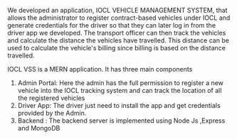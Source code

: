 We developed an application, IOCL VEHICLE MANAGEMENT SYSTEM, that allows the
administrator to register contract-based vehicles under IOCL and generate credentials for the driver
so that they can later log in from the driver app we developed. The transport officer can then track
the vehicles and calculate the distance the vehicles have travelled. This distance can be used to
calculate the vehicle's billing since billing is based on the distance travelled.

IOCL VSS is a MERN application. It has three main components
1. Admin Portal: Here the admin has the full permission to register a new vehicle into
the IOCL tracking system and can track the location of all the registered vehicles
2. Driver App: The driver just need to install the app and get credentials provided by the
Admin.
3. Backend : The backend server is implemented using Node Js ,Express and MongoDB
